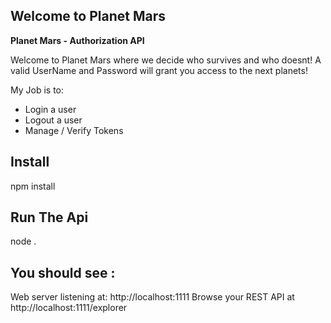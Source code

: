 ## Welcome to Planet Mars

**Planet Mars - Authorization API**

Welcome to Planet Mars where we decide who survives and who doesnt! 
A valid UserName and Password will grant you access to the next planets! 

My Job is to:
+ Login a user
+ Logout a user
+ Manage / Verify Tokens



## Install 
npm install 

## Run The Api 
node . 

## You should see :

Web server listening at: http://localhost:1111
Browse your REST API at http://localhost:1111/explorer

